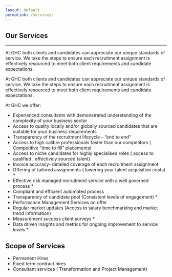 ```yaml
---
layout: default
permalink: /services/
---
```


## Our Services
---
At GHC both clients and candidates can appreciate our unique standards of service. We take the steps to ensure each recruitment assignment is effectively resourced to meet both client requirements and candidate expectations.

At GHC both clients and candidates can appreciate our unique standards of service. We take the steps to ensure each recruitment assignment is effectively resourced to meet both client requirements and candidate expectations.

At GHC we offer:

  - Experienced consultants with demonstrated understanding of the complexity of your business sector
  - Access to quality locally and/or globally sourced candidates that are suitable for your business requirements
  - Transparency of the recruitment lifecycle – ”end to end”
  - Access to high calibre professionals faster than our competitors ( Competitive “time to fill” placements) 
  - Access to niche candidates for highly specialised roles ( access to qualified , effectively sourced  talent) 
  - Invoice accuracy- detailed coverage of each recruitment assignment
  - Offering of tailored assignments ( lowering your talent acquisition costs) *
  - Effective risk managed recruitment service with a well governed process *
  - Compliant and efficient automated process
  - Transparency of candidate pool (Consistent levels of engagement) *
  - Performance Management Services on offer
  - Regular market updates (Access to salary benchmarking and market trend information)
  - Measurement success client surveys *
  - Data driven insights and metrics for ongoing improvement to service levels *

<div class = "services-scope">
  <h2>Scope of Services</h2>
  <ul>
    <li>Permanent Hires</li>
    <li>Fixed term contract hires</li>
    <li>Consultant services ( Transformation and Project Management)</li>
  </ul>
</div>